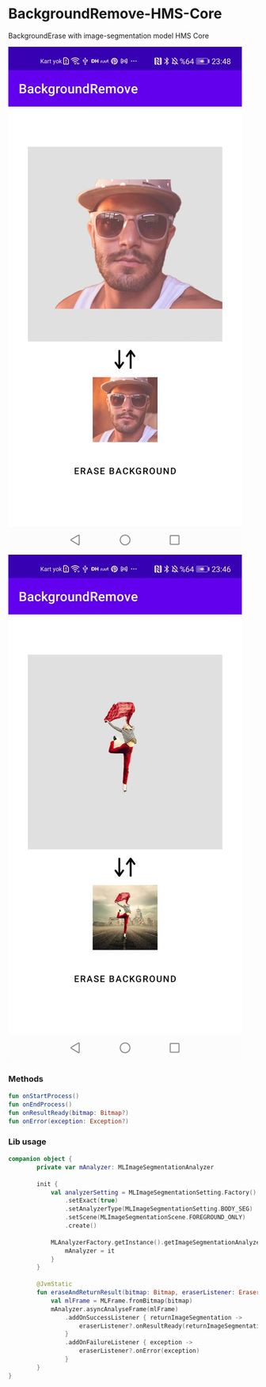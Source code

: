 # BackgroundRemove-HMS-Core
BackgroundErase with image-segmentation model HMS Core


![Preview](/previews/img1.jpeg)   ![Preview](/previews/img2.jpeg)


### Methods

```kotlin
fun onStartProcess()
fun onEndProcess()
fun onResultReady(bitmap: Bitmap?)
fun onError(exception: Exception?)
```

### Lib usage

```kotlin
companion object {
        private var mAnalyzer: MLImageSegmentationAnalyzer

        init {
            val analyzerSetting = MLImageSegmentationSetting.Factory()
                .setExact(true)
                .setAnalyzerType(MLImageSegmentationSetting.BODY_SEG)
                .setScene(MLImageSegmentationScene.FOREGROUND_ONLY)
                .create()

            MLAnalyzerFactory.getInstance().getImageSegmentationAnalyzer(analyzerSetting).also {
                mAnalyzer = it
            }
        }

        @JvmStatic
        fun eraseAndReturnResult(bitmap: Bitmap, eraserListener: EraserListener?) {
            val mlFrame = MLFrame.fromBitmap(bitmap)
            mAnalyzer.asyncAnalyseFrame(mlFrame)
                .addOnSuccessListener { returnImageSegmentation ->
                    eraserListener?.onResultReady(returnImageSegmentation.foreground)
                }
                .addOnFailureListener { exception ->
                    eraserListener?.onError(exception)
                }
        }
}
```


